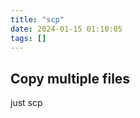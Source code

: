 ```yaml
---
title: "scp"
date: 2024-01-15 01:10:05
tags: []
---
```

## Copy multiple files

just scp <file1> <file2> <file3> <path>

